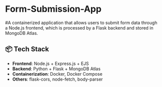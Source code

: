 # Form-Submission-App

#A containerized application that allows users to submit form data through a Node.js frontend, which is processed by a Flask backend and stored in MongoDB Atlas.

## 📦 Tech Stack

- **Frontend**: Node.js + Express.js + EJS
- **Backend**: Python + Flask + MongoDB Atlas
- **Containerization**: Docker, Docker Compose
- **Others**: flask-cors, node-fetch, body-parser
